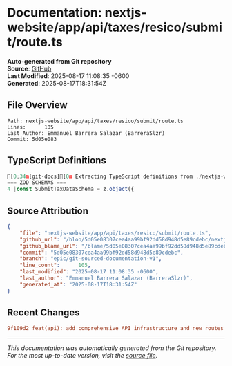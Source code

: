 # Documentation: nextjs-website/app/api/taxes/resico/submit/route.ts

**Auto-generated from Git repository**  
**Source**: [GitHub](/blob/5d05e08307cea4aa99bf92dd58d948d5e89cdebc/nextjs-website/app/api/taxes/resico/submit/route.ts)  
**Last Modified**: 2025-08-17 11:08:35 -0600  
**Generated**: 2025-08-17T18:31:54Z

## File Overview

```
Path: nextjs-website/app/api/taxes/resico/submit/route.ts
Lines:      105
Last Author: Emmanuel Barrera Salazar (BarreraSlzr)
Commit: 5d05e083
```

## TypeScript Definitions

```typescript
[0;34m[git-docs][0m Extracting TypeScript definitions from ./nextjs-website/app/api/taxes/resico/submit/route.ts
=== ZOD SCHEMAS ===
4 |const SubmitTaxDataSchema = z.object({
```

## Source Attribution

```json
{
    "file": "nextjs-website/app/api/taxes/resico/submit/route.ts",
    "github_url": "/blob/5d05e08307cea4aa99bf92dd58d948d5e89cdebc/nextjs-website/app/api/taxes/resico/submit/route.ts",
    "github_blame_url": "/blame/5d05e08307cea4aa99bf92dd58d948d5e89cdebc/nextjs-website/app/api/taxes/resico/submit/route.ts",
    "commit": "5d05e08307cea4aa99bf92dd58d948d5e89cdebc",
    "branch": "epic/git-sourced-documentation-v1",
    "line_count":      105,
    "last_modified": "2025-08-17 11:08:35 -0600",
    "last_author": "Emmanuel Barrera Salazar (BarreraSlzr)",
    "generated_at": "2025-08-17T18:31:54Z"
}
```

## Recent Changes

```diff
9f109d2 feat(api): add comprehensive API infrastructure and new routes
```

---
*This documentation was automatically generated from the Git repository. 
For the most up-to-date version, visit the [source file](/blob/5d05e08307cea4aa99bf92dd58d948d5e89cdebc/nextjs-website/app/api/taxes/resico/submit/route.ts).*
